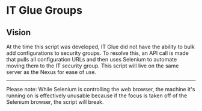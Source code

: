 # IT Glue Groups #

Vision
-------
At the time this script was developed, IT Glue did not have the ability to bulk add configurations to security groups. To resolve this, an API call is made that
pulls all configuration URLs and then uses Selenium to automate moving them to the IT security group. This script will live on the same server as the Nexus 
for ease of use.
<hr>
Please note: While Selenium is controlling the web browser, the machine it's running on is effectively unusable because if the focus is taken off of the Selenium
browser, the script will break.
